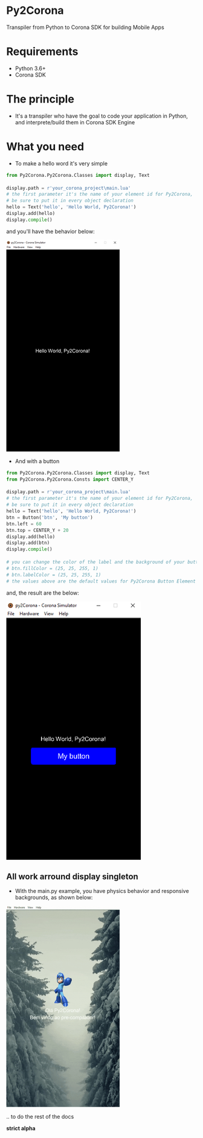 # Py2Corona
Transpiler from Python to Corona SDK for building Mobile Apps

# Requirements 
* Python 3.6+
* Corona SDK

# The principle
* It's a transpiler who have the goal to code your application in Python, and interprete/build them in Corona SDK Engine

# What you need
* To make a hello word it's very simple

```Python
from Py2Corona.Py2Corona.Classes import display, Text

display.path = r'your_corona_project\main.lua'
# the first parameter it's the name of your element id for Py2Corona,
# be sure to put it in every object declaration
hello = Text('hello', 'Hello World, Py2Corona!')
display.add(hello)
display.compile()

```

  and you'll have the behavior below:
  
![helloworld.png](https://github.com/Ronald-TR/Py2Corona/blob/master/examples/helloworld.png)


* And with a button

```Python
from Py2Corona.Py2Corona.Classes import display, Text
from Py2Corona.Py2Corona.Consts import CENTER_Y

display.path = r'your_corona_project\main.lua'
# the first parameter it's the name of your element id for Py2Corona,
# be sure to put it in every object declaration
hello = Text('hello', 'Hello World, Py2Corona!')
btn = Button('btn', 'My button')
btn.left = 60
btn.top = CENTER_Y + 20
display.add(hello)
display.add(btn)
display.compile()

# you can change the color of the label and the background of your button passing a tuple in RGBA color
# btn.fillColor = (25, 25, 255, 1)
# btn.labelColor = (25, 25, 255, 1)
# the values above are the default values for Py2Corona Button Element
```

  and, the result are the below:
  
![helloworld.png](https://github.com/Ronald-TR/Py2Corona/blob/master/examples/helloworld_with_button.png)

## All work arround display singleton


* With the main.py example, you have physics behavior and responsive backgrounds, as shown below:

![py2corona_example](https://github.com/Ronald-TR/Py2Corona/blob/master/examples/main_example.gif)

.. to do the rest of the docs

**strict alpha**
